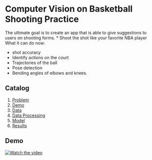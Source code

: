 # Computer Vision on Basketball Shooting Practice
The  ultimate goal is to create an app that is able to give suggestions to users on shooting forms. * Shoot the shot like your favorite NBA player 
What it can do now: 
- shot accuracy
- Identify actions on the court
- Trajectories of the ball
- Pose detection
- Bending angles of elbows and knees.


## Catalog
1. [Problem](#problem)
2. [Demo](#demo)
3. [Data](#data)
4. [Data Processing](#data-processing)
5. [Model](#model)
6. [Results](#results)



## Demo
[![Watch the video](https://img.youtube.com/vi/lacjpBw0ZoU/maxresdefault.jpg)](https://www.youtube.com/watch?v=lacjpBw0ZoU)
